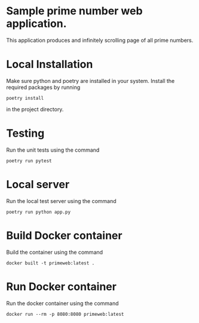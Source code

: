 # Sample prime number web application.

This application produces and infinitely scrolling page of all prime numbers.

# Local Installation

Make sure python and poetry are installed in your system. Install the
required packages by running

```
poetry install
```

in the project directory.

# Testing

Run the unit tests using the command

```
poetry run pytest
```

# Local server

Run the local test server using the command

```
poetry run python app.py
```

# Build Docker container

Build the container using the command

```
docker built -t primeweb:latest .
```

# Run Docker container

Run the docker container using the command

```
docker run --rm -p 8080:8080 primeweb:latest
```
